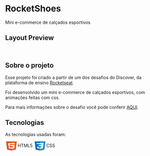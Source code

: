 # RocketShoes
  Mini e-commerce de calçados esportivos
  
 ## Layout Preview
 
 <div>
  <img src="./assets/giphy.gif" alt="">
</div>

## Sobre o projeto 

Esse projeto foi criado a partir de um dos desafios do Discover, da plataforma de ensino [Rocketseat](https://app.rocketseat.com.br/discover).

Foi desenvolvido um mini e-commerce de calçados esportivos, com animações feitas com css.

Para mais informações sobre o desafio você pode conferir [AQUI](https://efficient-sloth-d85.notion.site/Desafio-RocketShoes-c21f2886517b4424a45e13345953cef0).


## Tecnologias 

As tecnologias usadas foram:
<div style="display: inline-block">
   <img align="center" alt="Luccas-HTML" height="30" width="40" src="https://raw.githubusercontent.com/devicons/devicon/master/icons/html5/html5-original.svg">HTML5
   <img align="center" alt="Luccas-CSS" height="30" width="40" src="https://raw.githubusercontent.com/devicons/devicon/master/icons/css3/css3-original.svg">CSS
 </div>
